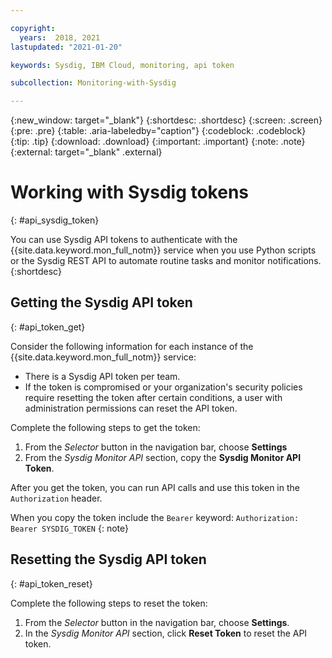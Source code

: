 ```yaml
---

copyright:
  years:  2018, 2021
lastupdated: "2021-01-20"

keywords: Sysdig, IBM Cloud, monitoring, api token

subcollection: Monitoring-with-Sysdig

---
```


{:new_window: target="_blank"}
{:shortdesc: .shortdesc}
{:screen: .screen}
{:pre: .pre}
{:table: .aria-labeledby="caption"}
{:codeblock: .codeblock}
{:tip: .tip}
{:download: .download}
{:important: .important}
{:note: .note}
{:external: target="_blank" .external}


# Working with Sysdig tokens
{: #api_sysdig_token}

You can use Sysdig API tokens to authenticate with the {{site.data.keyword.mon_full_notm}} service when you use Python scripts or the Sysdig REST API to automate routine tasks and monitor notifications. 
{:shortdesc}


## Getting the Sysdig API token
{: #api_token_get}

Consider the following information for each instance of the {{site.data.keyword.mon_full_notm}} service:

* There is a Sysdig API token per team.
* If the token is compromised or your organization's security policies require resetting the token after certain conditions, a user with administration permissions can reset the API token.

Complete the following steps to get the token:

1. From the *Selector* button in the navigation bar, choose **Settings**
2. From the *Sysdig Monitor API* section, copy the **Sysdig Monitor API Token**.

After you get the token, you can run API calls and use this token in the `Authorization` header. 

When you copy the token include the `Bearer` keyword: `Authorization: Bearer SYSDIG_TOKEN`
{: note}



## Resetting the Sysdig API token
{: #api_token_reset}

Complete the following steps to reset the token:

1. From the *Selector* button in the navigation bar, choose **Settings**.
2. In the *Sysdig Monitor API* section, click **Reset Token** to reset the API token.


